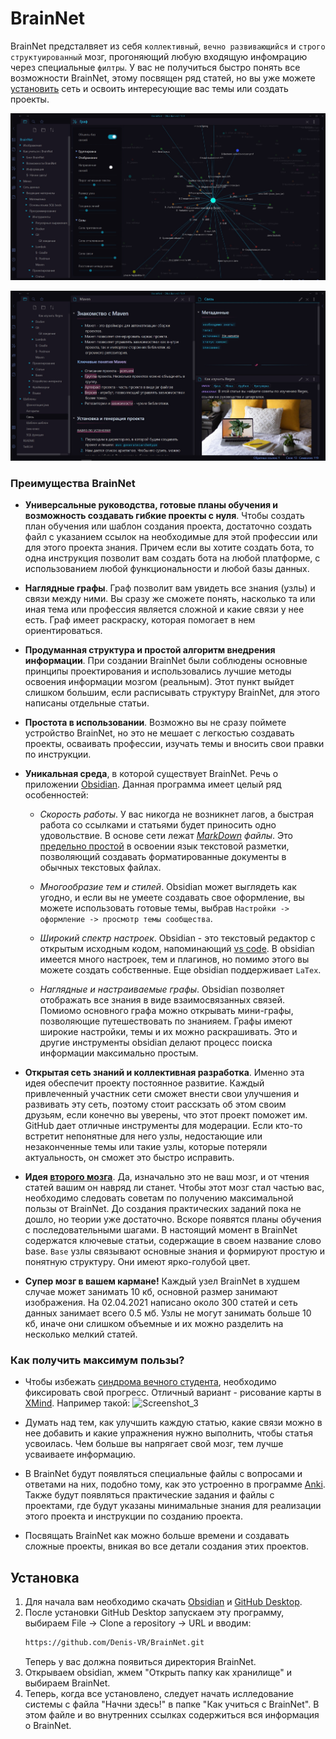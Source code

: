 # BrainNet
BrainNet предсталвяет из себя `коллективный`, `вечно развивающийся` и `строго структуированный` мозг, прогоняющий любую входящую инфомрацию через специальные `филтры`. У вас не получиться быстро понять все возможности BrainNet, этому посвящен ряд статей, но вы уже можете [установить](#Parag) сеть и освоить интересующие вас темы или создать проекты.

![img](Изображения/example2.png)

![img](Изображения/example1.png)

### Преимущества BrainNet
- **Универсальные руководства, готовые планы обучения и возможность создавать гибкие проекты с нуля**. Чтобы создать план обучения или шаблон создания проекта, достаточно создать файл с указанием ссылок на необходимые для этой профессии или для этого проекта знания. Причем если вы хотите создать бота, то одна инструкция позволит вам создать бота на любой платформе, с использованием любой функциональности и любой базы данных.

- **Наглядные графы**. Граф позволит вам увидеть все знания (узлы) и связи между ними. Вы сразу же сможете понять, насколько та или иная тема или профессия является сложной и какие связи у нее есть. Граф имеет раскраску, которая помогает в нем ориентироваться.

- **Продуманная структура и простой алгоритм внедрения информации**. При создании BrainNet были соблюдены основные принципы проектирования <?добавить ссылку?> и использовались лучшие методы освоения информации мозгом (реальным). Этот пункт выйдет слишком большим, если расписывать структуру BrainNet, для этого написаны отдельные статьи.

- **Простота в использовании**. Возможно вы не сразу поймете устройство BrainNet, но это не мешает с легкостью создавать проекты, осваивать профессии, изучать темы и вносить свои правки по инструкции.

- **Уникальная среда**, в которой существует BrainNet. Речь о приложении [Obsidian](https://www.youtube.com/watch?v=thA3xorIb0U). Данная программа имеет целый ряд особенностей:
	- *Скорость работы*. У вас никогда не возникнет лагов, а быстрая работа со ссылками и статьями будет приносить одно удовольствие. В основе сети лежат *[MarkDown](https://lifehacker.ru/chto-takoe-markdown/) файлы*. Это [предельно простой](https://lifehacker.ru/markdown/) в освоении язык текстовой разметки, позволяющий создавать форматированные документы в обычных текстовых файлах.
	
	- *Многообразие тем и стилей*. Obsidian может выглядеть как угодно, и если вы не умеете создавать свое оформление, вы можете использовать готовые темы, выбрав `Настройки -> оформление -> просмотр темы сообщества`.
	
	- *Широкий спектр настроек*. Obsidian - это текстовый редактор с открытым исходным кодом, напоминающий [vs code](https://code.visualstudio.com). В obsidian имеется много настроек, тем и плагинов, но помимо этого вы можете создать собственные. Еще obsidian поддерживает `LaTex`.
		
	- *Наглядные и настраиваемые графы*. Obsidian позволяет отображать все знания в виде взаимосвязанных связей. Помиомо основного графа можно открывать мини-графы, позволяющие путешествовать по знанияем. Графы имеют широкие настройки, темы и их можно раскрашивать. Это и другие инструменты obsidian делают процесс поиска информации максимально простым.

- **Открытая сеть знаний и коллективная разработка**. Именно эта идея обеспечит проекту постоянное развитие. Каждый привлеченный участник сети сможет внести свои улучшения и развивать эту сеть, поэтому стоит расскзать об этом своим друзьям, если конечно вы уверены, что этот проект поможет им. GitHub дает отличные инструменты для модерации. Если кто-то встретит непонятные для него узлы, недостающие или незаконченные темы или такие узлы, которые потеряли актуальность, он сможет это быстро исправить. 

- **Идея [второго мозга](https://www.youtube.com/watch?v=cgaktoUoDVQ)**. Да, изначально это не ваш мозг, и от чтения статей вашим он навряд ли станет. Чтобы этот мозг стал частью вас, необходимо следовать советам по получению максимальной пользы от BrainNet. До создания практических заданий пока не дошло, но теории уже достаточно. Вскоре появятся планы обучения с последовательными шагами. В настоящий момент в BrainNet содержатся ключевые статьи, содержащие в своем название слово base. `Base` узлы связывают основные знания и формируют простую и понятную структуру. Они имеют ярко-голубой цвет. 

- **Супер мозг в вашем кармане!** Каждый узел BrainNet в худшем случае может занимать 10 кб, основной размер занимают изображения. На 02.04.2021 написано около 300 статей и сеть данных занимает всего 0.5 мб. Узлы не могут занимать больше 10 кб, иначе они слишком объемные и их можно разделить на несколько мелкий статей.

### Как получить максимум пользы?
- Чтобы избежать [синдрома вечного студента](https://disshelp.ru/blog/sindrom-vechnogo-studenta-chto-eto-i-zachem-tak-mnogo-uchitsya/), необходимо фиксировать свой прогресс. Отличный вариант - рисование карты в [XMind](https://www.xmind.net). Например такой:
![Screenshot_3](https://user-images.githubusercontent.com/59935050/113062463-76539380-91bc-11eb-8891-9004083ac52c.png)

- Думать над тем, как улучшить каждую статью, какие связи можно в нее добавить и какие упражнения нужно выполнить, чтобы статья усвоилась. Чем больше вы напрягает свой мозг, тем лучше усваиваете информацию.

- В BrainNet будут появляться специальные файлы с вопросами и ответами на них, подобно тому, как это устроенно в программе [Anki](https://apps.ankiweb.net). Также будут появляться практические задания и файлы с проектами, где будут указаны минимальные знания для реализации этого проекта и инструкции по созданию проекта.

- Посвящать BrainNet как можно больше времени и создавать сложные проекты, вникая во все детали создания этих проектов.

## <a name="Parag"></a> Установка
1. Для начала вам необходимо скачать [Obsidian](https://obsidian.md/download) и [GitHub Desktop](https://desktop.github.com).
2. После установки GitHub Desktop запускаем эту программу, выбираем File -> Clone a repository -> URL и вводим:
	```bash
	https://github.com/Denis-VR/BrainNet.git
	```
	Теперь у вас должна появиться директория BrainNet.
3. Открываем obsidian, жмем "Открыть папку как хранилище" и выбираем BrainNet.
4. Теперь, когда все установлено, следует начать ислледование системы с файла "Начни здесь!" в папке "Как учиться с BrainNet". В этом файле и во внутренних ссылках содержиться вся информация о BrainNet.
